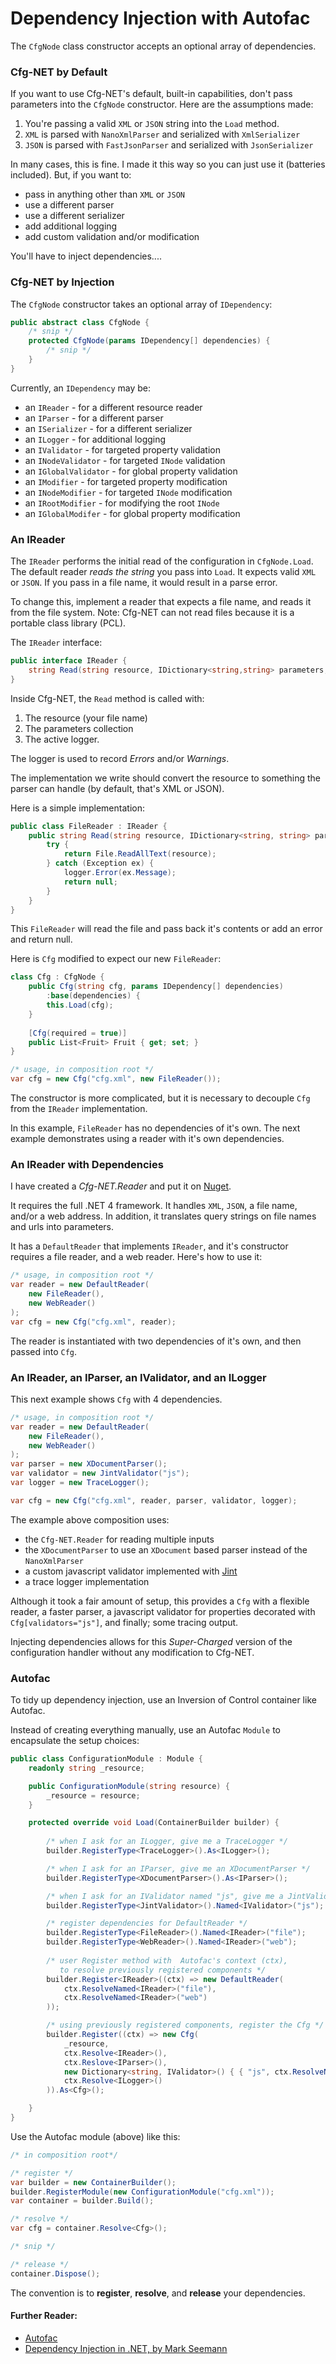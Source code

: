 Dependency Injection with Autofac
==================================

The `CfgNode` class constructor accepts an optional array 
of dependencies.

### Cfg-NET by Default

If you want to use Cfg-NET's default, built-in 
capabilities, don't pass parameters into the 
`CfgNode` constructor. Here are the assumptions 
made:

1. You're passing a valid `XML` or `JSON` string into the `Load` method.
2. `XML` is parsed with `NanoXmlParser` and serialized with `XmlSerializer`
3. `JSON` is parsed with `FastJsonParser` and serialized with `JsonSerializer`

In many cases, this is fine. I made it this way so you can just use it 
(batteries included).  But, if you want to:

* pass in anything other than `XML` or `JSON`
* use a different parser
* use a different serializer
* add additional logging
* add custom validation and/or modification

You'll have to inject dependencies....

### Cfg-NET by Injection

The `CfgNode` constructor takes an optional array of `IDependency`:

```csharp
public abstract class CfgNode {
    /* snip */
    protected CfgNode(params IDependency[] dependencies) { 
        /* snip */ 
    }
}
```

Currently, an `IDependency` may be:

* an `IReader` - for a different resource reader
* an `IParser` - for a different parser
* an `ISerializer` - for a different serializer
* an `ILogger` - for additional logging
* an `IValidator` - for targeted property validation
* an `INodeValidator` - for targeted `INode` validation
* an `IGlobalValidator` - for global property validation
* an `IModifier` - for targeted property modification
* an `INodeModifier` - for targeted `INode` modification
* an `IRootModifier` - for modifying the root `INode`
* an `IGlobalModifer` - for global property modification

### An IReader

The `IReader` performs the initial read of the configuration 
in `CfgNode.Load`.  The default reader *reads the string* you 
pass into `Load`.  It expects valid `XML` or `JSON`.  If you pass in 
a file name, it would result in a parse error.

To change this, implement a reader that expects a file 
name, and reads it from the file system.  Note: Cfg-NET 
can not read files because it is a portable class library 
(PCL).

The `IReader` interface:

```csharp
public interface IReader {
    string Read(string resource, IDictionary<string,string> parameters, ILogger logger);
}
```

Inside Cfg-NET, the `Read` method is called with:

1. The resource (your file name)
2. The parameters collection
3. The active logger. 

The logger is used to record *Errors* and/or *Warnings*.

The implementation we write should convert the resource to something 
the parser can handle (by default, that's XML or JSON).

Here is a simple implementation:

```csharp
public class FileReader : IReader {
    public string Read(string resource, IDictionary<string, string> parameters, ILogger logger) {
        try {
            return File.ReadAllText(resource);
        } catch (Exception ex) {
            logger.Error(ex.Message);
            return null;
        }
    }
}
```

This `FileReader` will read the file and pass back it's contents or add an error and return null.

Here is `Cfg` modified to expect our new `FileReader`:

```csharp
class Cfg : CfgNode {
    public Cfg(string cfg, params IDependency[] dependencies)
        :base(dependencies) {
        this.Load(cfg);
    }
    
    [Cfg(required = true)]
    public List<Fruit> Fruit { get; set; }
}

/* usage, in composition root */
var cfg = new Cfg("cfg.xml", new FileReader());
```

The constructor is more complicated, but it is 
necessary to decouple `Cfg` from the `IReader` implementation.

In this example, `FileReader` has no dependencies 
of it's own. The next example demonstrates using a reader 
with it's own dependencies.

### An IReader with Dependencies

I have created a *Cfg-NET.Reader* and put it on [Nuget](https://www.nuget.org/packages/Cfg-NET.Reader).

It requires the full .NET 4 framework. It handles `XML`, `JSON`, 
a file name, and/or a web address. In addition, it translates 
query strings on file names and urls into parameters.

It has a `DefaultReader` that implements `IReader`, and it's constructor  
requires a file reader, and a web reader.  Here's how to use it:

```csharp
/* usage, in composition root */
var reader = new DefaultReader(
    new FileReader(),
    new WebReader()
);
var cfg = new Cfg("cfg.xml", reader);
```

The reader is instantiated with two dependencies of it's own, and then 
passed into `Cfg`.

### An IReader, an IParser, an IValidator, and an ILogger

This next example shows `Cfg` with 4 dependencies. 

```csharp
/* usage, in composition root */
var reader = new DefaultReader(
    new FileReader(),
    new WebReader()
);
var parser = new XDocumentParser();
var validator = new JintValidator("js");
var logger = new TraceLogger();

var cfg = new Cfg("cfg.xml", reader, parser, validator, logger);
```

The example above composition uses:

* the `Cfg-NET.Reader` for reading multiple inputs
* the `XDocumentParser` to use an `XDocument` based parser instead of the `NanoXmlParser`
* a custom javascript validator implemented with [Jint](https://github.com/sebastienros/jint)
* a trace logger implementation

Although it took a fair amount of setup, this provides a `Cfg` 
with a flexible reader, a faster parser, a javascript validator 
for properties decorated with `Cfg[validators="js"]`, and finally; 
some tracing output.

Injecting dependencies allows for this *Super-Charged* version of 
the configuration handler without any modification to Cfg-NET.

### Autofac

To tidy up dependency injection, use an Inversion of Control 
container like Autofac.

Instead of creating everything manually, use an Autofac `Module` 
to encapsulate the setup choices:

```csharp
public class ConfigurationModule : Module {
    readonly string _resource;

    public ConfigurationModule(string resource) {
        _resource = resource;
    }

    protected override void Load(ContainerBuilder builder) {
        
        /* when I ask for an ILogger, give me a TraceLogger */
        builder.RegisterType<TraceLogger>().As<ILogger>();

        /* when I ask for an IParser, give me an XDocumentParser */
        builder.RegisterType<XDocumentParser>().As<IParser>();

        /* when I ask for an IValidator named "js", give me a JintValidator */
        builder.RegisterType<JintValidator>().Named<IValidator>("js");

        /* register dependencies for DefaultReader */
        builder.RegisterType<FileReader>().Named<IReader>("file");
        builder.RegisterType<WebReader>().Named<IReader>("web");
        
        /* user Register method with  Autofac's context (ctx), 
           to resolve previously registered components */
        builder.Register<IReader>((ctx) => new DefaultReader(
            ctx.ResolveNamed<IReader>("file"),
            ctx.ResolveNamed<IReader>("web")
        ));

        /* using previously registered components, register the Cfg */
        builder.Register((ctx) => new Cfg(
            _resource,
            ctx.Resolve<IReader>(),
            ctx.Reslove<IParser>(),
            new Dictionary<string, IValidator>() { { "js", ctx.ResolveNamed<IValidator>("js") } },
            ctx.Resolve<ILogger>()
        )).As<Cfg>();

    }
}
```

Use the Autofac module (above) like this:

```csharp
/* in composition root*/

/* register */
var builder = new ContainerBuilder();
builder.RegisterModule(new ConfigurationModule("cfg.xml"));
var container = builder.Build();

/* resolve */
var cfg = container.Resolve<Cfg>();

/* snip */

/* release */
container.Dispose();
```

The convention is to **register**, **resolve**, and **release** your 
dependencies.

#### Further Reader:

* [Autofac](http://autofac.org/)
* [Dependency Injection in .NET, by Mark Seemann](https://www.manning.com/books/dependency-injection-in-dot-net)